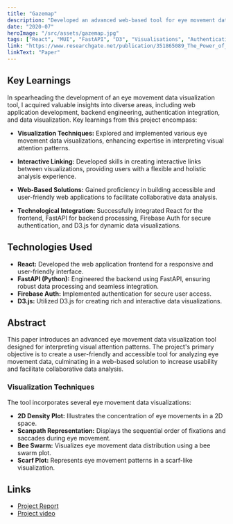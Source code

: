 ```yaml
---
title: "Gazemap"
description: "Developed an advanced web-based tool for eye movement data analysis, integrating diverse visualizations and interactive linking, with expertise gained in React, FastAPI, Firebase Auth, and D3.js."
date: "2020-07"
heroImage: "/src/assets/gazemap.jpg"
tags: ["React", "MUI", "FastAPI", "D3", "Visualisations", "Authentication", "Firebase"]
link: "https://www.researchgate.net/publication/351865089_The_Power_of_Linked_Eye_Movement_Data_Visualizations"
linkText: "Paper"
---
```


## Key Learnings

In spearheading the development of an eye movement data visualization tool, I acquired valuable insights into diverse areas, including web application development, backend engineering, authentication integration, and data visualization. Key learnings from this project encompass:

- **Visualization Techniques:** Explored and implemented various eye movement data visualizations, enhancing expertise in interpreting visual attention patterns.

- **Interactive Linking:** Developed skills in creating interactive links between visualizations, providing users with a flexible and holistic analysis experience.

- **Web-Based Solutions:** Gained proficiency in building accessible and user-friendly web applications to facilitate collaborative data analysis.

- **Technological Integration:** Successfully integrated React for the frontend, FastAPI for backend processing, Firebase Auth for secure authentication, and D3.js for dynamic data visualizations.

## Technologies Used

- **React:** Developed the web application frontend for a responsive and user-friendly interface.
- **FastAPI (Python):** Engineered the backend using FastAPI, ensuring robust data processing and seamless integration.
- **Firebase Auth:** Implemented authentication for secure user access.
- **D3.js:** Utilized D3.js for creating rich and interactive data visualizations.

## Abstract

This paper introduces an advanced eye movement data visualization tool designed for interpreting visual attention patterns. The project's primary objective is to create a user-friendly and accessible tool for analyzing eye movement data, culminating in a web-based solution to increase usability and facilitate collaborative data analysis.

### Visualization Techniques

The tool incorporates several eye movement data visualizations:

- **2D Density Plot:** Illustrates the concentration of eye movements in a 2D space.
- **Scanpath Representation:** Displays the sequential order of fixations and saccades during eye movement.
- **Bee Swarm:** Visualizes eye movement data distribution using a bee swarm plot.
- **Scarf Plot:** Represents eye movement patterns in a scarf-like visualization.

## Links

- [Project Report](https://www.researchgate.net/publication/351865089_The_Power_of_Linked_Eye_Movement_Data_Visualizations)
- [Project video](https://www.youtube.com/watch?v=Z2WOkrDurm4)
